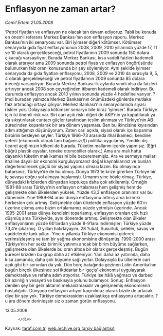 # Enflasyon ne zaman artar?

*Cemil Ertem 21.05.2008*

<div class="yazi">‘Petrol fiyatları ve enflasyon ne olacak’tan devam ediyoruz.
Tabii bu konuda en önemli referans Merkez Bankası’nın son enflasyon raporu. Merkez Bankası’nın iki senaryosu var. Biri iyimser diğeri kötümser. Kötümser senaryoda gıda fiyat enflasyonunun 2008, 2009, 2010 yıllarında yüzde 17, 11 ve 10 olarak gerçekleşeceği, petrol fiyatlarının 2009 sonunda 150 dolara çıkacağı varsayılıyor. Burada Merkez Bankası, kısa vadeli faizleri kademeli olarak artırıyor ama 2009 sonunda petrol fiyatı ve enflasyon öngörüsünde bulunurken faiz oranı konusunda bir şey söylemiyor. Aynı şekilde iyimser senaryoda da gıda fiyatları enflasyonu, 2008, 2009 ve 2010 da sırasıyla 9, 5, 4 olarak gerçekleşeceği ve petrol fiyatlarının 2009 sonunda 85 dolara ineceği varsayılıyor. Burada Merkez Bankası ilk aylarda sınırlı olsa da faizleri artırıyor ancak 2008 son çeyreğinden itibaren kademeli olarak indiriyor. Bu durumda enflasyon ancak 2010 yılının sonunda yüzde 4 hedefine varıyor. 
?imdi buradan yalnızca Merkez Bankası’nın önümüzdeki günlerde mutlaka faiz artıracağı ortaya çıkıyor.
Merkez Bankası’nın senaryolarında siyasi riskler yok. Dolayısıyla kötümser senaryo bile biraz ‘iyimser’. Burada Türkiye için iki önemli risk var. Biri cari açık riski diğeri de AKP’nin ya kapatılarak ya da sıkıştırılarak cuntacı güçler tarafından teslim alınması ve Türkiye’nin AB sürecinden koparılarak bir ara dönem yaşaması. Ben bu ikincisine kıyısından adım attığımızı düşünüyorum. Zaten cari açıkla, siyasi olarak içe kapanma birbirini besleyen şeyler.
 Türkiye 1966–73 arasında ithal ikameci, kendine yeterli (ekonomik olarak tam bağımsız(!)) politika uygulamış. ?imdiki dış ticaret açığımızın kökeni de burada. Tüketim mallarını içerde yapmışız. (Eğri büğrü plastik eşyalar, teneke otomobiller olarak.) Ama ara malı hatta dayanıklı tüketim malı ikamesini bile becerememişiz. Ara ve sermaye malları ithaline dayalı bir ekonomi kurguluyorsanız doğal kaynaklarınız ve bunları değerlendirecek güçlü bir siyasi yapınız olması lazım. Bu olmayınca batarsınız. Türkiye’de de bu olmuş. Dünya 1973’te krize girerken Türkiye bir iç savaşa doğru yol almaya başlamıştı. Umarım yine böyle olmaz. 
Türkiye, dünyadaki krizlerden dünyadan koptukça daha çok etkilenmiş. Örneğin 1981-88 arası Türkiye’nin enflasyon ortalaması hem gelişmiş hem de gelişmekte olan ülkelerden yüksek. Yüzde 43,3 enflasyon oranımız var bu dönemde. Yine 1989-94 arası dünya enflasyonu artmış ama bizimki herkesten çok artmış. Gelişmekte olan ülkelerde enflasyon yüzde 60’ın üzerine çıkmış ama bizim ortalamamız yüzde yetmişin üzerinde. Ancak 1995-2001 arası dünya kendisini toparlamış, enflasyon oranları çok hızlı düşmüş ama Türkiye’de, aynı dönemde artmış. Gelişmekte olan ülkeler enflasyonlarını yüzde 60’lardan yüzde 8-9’lara indirmişler; Türkiye yüzde 73,4’e çıkarmış. O yılları hatırlayayım. 28 ?ubat, Susurluk, çeteler, savaş ve caddelerde tank yılları. Yine o yıllarda Türkiye ekonomisi giderek verimsizleşmiş ve tam bir yağma ekonomisine dönüşmüş. 1990-2000 arası Türkiye’nin her sekiz birimlik yatırımı ancak bir birim büyüme sağlarken, gelişmekte olan ülkelerde bu oran altıda bir olarak gerçekleşmiş. Bugün küresel krizden bu grup daha az etkileniyor. Yani daha az yatırımla, daha kısa zamanda, daha çok büyüme sağlıyorlar. Dolayısıyla bu ülkelerin cari açık gibi bir sorunları da yok. Dün borç batağında gezinen Latin Amerika’nın bugün birçok ülkesinde sol iktidarlar bir ‘geçiş’ ekonomisi uygulayarak demokrasiye ve refaha adım atıyorlar. 
Türkiye ise hâlâ yağmacı ve darbeci bir azınlığın vesayeti ve baskısıyla yolunu bulamıyor. 
Sonuç: Enflasyon denilen şey bir gelir aktarım mekanizmasıdır ve gelişmemiş ekonomilerin hastalığıdır. Dünyada enflasyon artıyor kaçınılmaz olarak bizde de artacak diye bir şey yok. Türkiye demokrasiden uzaklaştıkça enflasyonu artacaktır. ?u ara dönem derinleşsin siz o zaman görün enflasyonu.

13.05.2008
                                    
          
          
          
          </div>

Kaynak: [taraf.com.tr](http://www.taraf.com.tr:80/cemil-ertem/makale-enflasyon-ne-zaman-artar.htm), [web.archive.org (arşiv bağlantısı)](http://web.archive.org/web/20130624063821/http://www.taraf.com.tr:80/cemil-ertem/makale-enflasyon-ne-zaman-artar.htm)
